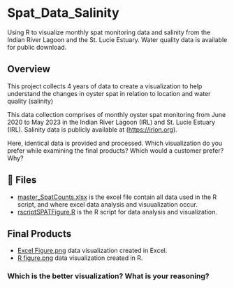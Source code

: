 # Spat_Data_Salinity
Using R to visualize monthly spat monitoring data and salinity from the Indian River Lagoon and the St. Lucie Estuary. Water quality data is available for public download.

## Overview
This project collects 4 years of data to create a visualization to help understand the changes in oyster spat in relation to location and water quality (salinity)

This data collection comprises of monthly oyster spat monitoring from June 2020 to May 2023 in the Indian River Lagoon (IRL) and St. Lucie Estuary (IRL). Salinity data is publicly available at (https://irlon.org). 

Here, identical data is provided and processed. Which visualization do you prefer while examining the final products? Which would a customer prefer? Why?

## 📁 Files
* [master_SpatCounts.xlsx](https://github.com/SarahMarCole/Excel-or-R-Month-Monitoring-Oyster-Spat/blob/main/master_SpatCounts.xlsx) is the excel file contain all data used in the R script, and where excel data analysis and visuualization occur. 
* [rscriptSPATFigure.R](https://github.com/SarahMarCole/Excel-or-R-Month-Monitoring-Oyster-Spat/blob/main/rscriptSPATFigure.R) is the R script for data analysis and visualization.

## Final Products
* [Excel Figure.png](https://github.com/SarahMarCole/Excel-or-R-Month-Monitoring-Oyster-Spat/blob/main/Excel%20Figure.png) data visualization created in Excel. 
* [R figure.png](https://github.com/SarahMarCole/Excel-or-R-Month-Monitoring-Oyster-Spat/blob/main/R%20figure.png) data visualization created in R. 

### Which is the better visualization? What is your reasoning?
